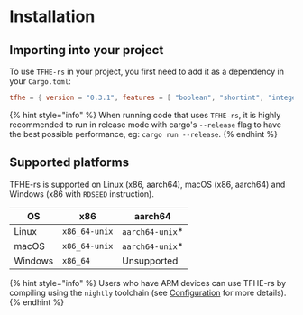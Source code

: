 # Installation



## Importing into your project

To use `TFHE-rs` in your project, you first need to add it as a dependency in your `Cargo.toml`:

```toml
tfhe = { version = "0.3.1", features = [ "boolean", "shortint", "integer", "x86_64-unix" ] }
```

{% hint style="info" %}
When running code that uses `TFHE-rs`, it is highly recommended to run in release mode with cargo's `--release` flag to have the best possible performance, eg: `cargo run --release`.
{% endhint %}



## Supported platforms

TFHE-rs is supported on Linux (x86, aarch64), macOS (x86, aarch64) and Windows (x86 with `RDSEED` instruction).

| OS      | x86           | aarch64          |
| ------- | ------------- | ---------------- |
| Linux   | `x86_64-unix` | `aarch64-unix`\* |
| macOS   | `x86_64-unix` | `aarch64-unix`\* |
| Windows | `x86_64`      | Unsupported      |

{% hint style="info" %}
Users who have ARM devices can use TFHE-rs by compiling using the `nightly` toolchain (see 
[Configuration](../how_to/rust_configuration.md) for more details).
{% endhint %} 
